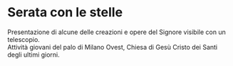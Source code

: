 # Serata con le stelle
Presentazione di alcune delle creazioni e opere del Signore visibile con un telescopio.<br>
Attività giovani del palo di Milano Ovest, Chiesa di Gesù Cristo dei Santi degli ultimi giorni.


